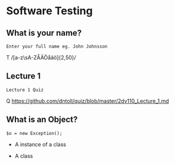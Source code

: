 # Software Testing

## What is your name?
	Enter your full name eg. John Johnsson
 T /[a-z\sA-ZÅÄÖåäö]{2,50}/

## Lecture 1
	Lecture 1 Quiz
 Q https://github.com/dntoll/quiz/blob/master/2dv110_Lecture_1.md

## What is an Object?
	$o = new Exception();
 + A instance of a class 
 - A class 
